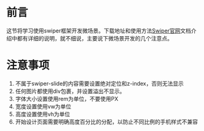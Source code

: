 # 前言

这节将学习使用swiper框架开发微场景。下载地址和使用方法[Swiper官网](http://www.swiper.com.cn/)文档介绍中都有详细的说明，就不细说，主要说下微场景开发的几个注意点。


# 注意事项

1. 不属于swiper-slide的内容需要设置绝对定位和z-index，否则无法显示
2. 任何图片都使用div包裹，并设置溢出不显示。
3. 字体大小设置使用rem为单位，不要使用PX
4. 宽度设置使用vw为单位
5. 高度设置使用vh为单位
6. 开始设计页面需要明确高度百分比的分配，以防止不同比例的手机样式不兼容


